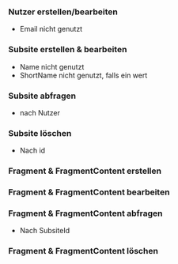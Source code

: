 
### Nutzer erstellen/bearbeiten
- Email nicht genutzt

### Subsite erstellen & bearbeiten
- Name nicht genutzt
- ShortName nicht genutzt, falls ein wert

### Subsite abfragen
- nach Nutzer

### Subsite löschen
- Nach id

### Fragment & FragmentContent erstellen

### Fragment & FragmentContent bearbeiten

### Fragment & FragmentContent abfragen
- Nach SubsiteId 

### Fragment & FragmentContent löschen


